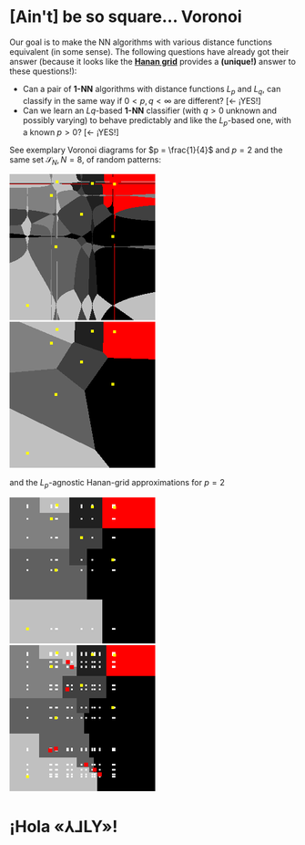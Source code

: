 # [Ain't] be so square... Voronoi

Our goal is to make the NN algorithms with various distance functions equivalent (in some sense).
The following questions have already got their answer 
(because it looks like the **[Hanan grid](https://en.wikipedia.org/wiki/Hanan_grid)** provides a **(unique!)** answer to these questions!):
- Can a pair of **1-NN** algorithms with distance functions $L_p$ and $L_q$, can classify in the same way if $0 < p,q < \infty$ are different? [$\leftarrow$ ¡YES!]
- Can we learn an $Lq$-based **1-NN** classifier (with $q>0$ unknown and possibly varying) to behave predictably and like the $L_p$-based one, with a known $p>0$? [$\leftarrow$ ¡YES!]

See exemplary Voronoi diagrams for $p = \frac{1}{4}$ and $p = 2$ and the same set $\mathcal{S}_N, N = 8$, of random patterns:

![Lp, p = .25](./samples/0.25.png) ![Lp, p = 2](./samples/2.png) 

and the $L_p$-agnostic Hanan-grid approximations for $p = 2$

![Lq-agnostic](./samples/2A.png) ![Lq-agnostic&improved](./samples/2AI.png)

# ¡Hola «⅄⅃LY»!